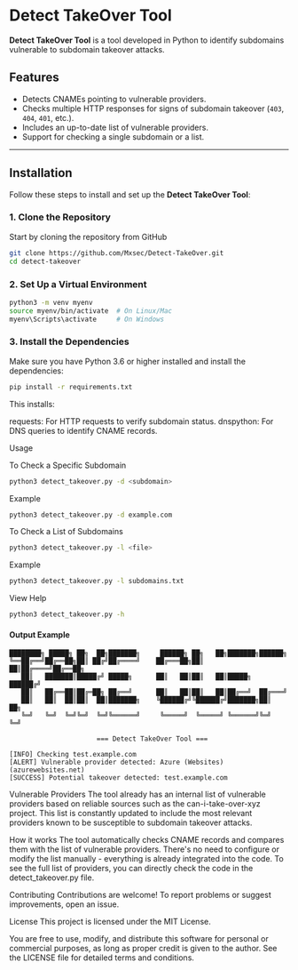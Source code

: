 # Detect TakeOver Tool

**Detect TakeOver Tool** is a tool developed in Python to identify subdomains vulnerable to subdomain takeover attacks.
## Features

- Detects CNAMEs pointing to vulnerable providers.
- Checks multiple HTTP responses for signs of subdomain takeover (`403`, `404`, `401`, etc.).
- Includes an up-to-date list of vulnerable providers.
- Support for checking a single subdomain or a list.

---

## Installation

Follow these steps to install and set up the **Detect TakeOver Tool**:

### 1. Clone the Repository
Start by cloning the repository from GitHub

```bash
git clone https://github.com/Mxsec/Detect-TakeOver.git
cd detect-takeover
```

### 2. Set Up a Virtual Environment

```bash
python3 -m venv myenv
source myenv/bin/activate  # On Linux/Mac
myenv\Scripts\activate     # On Windows
```

### 3. Install the Dependencies

Make sure you have Python 3.6 or higher installed and install the dependencies:

```bash
pip install -r requirements.txt
```

This installs:

requests: For HTTP requests to verify subdomain status.
dnspython: For DNS queries to identify CNAME records.

Usage

To Check a Specific Subdomain

```bash
python3 detect_takeover.py -d <subdomain>
```

Example

```bash
python3 detect_takeover.py -d example.com
```

To Check a List of Subdomains

```bash
python3 detect_takeover.py -l <file>
```

Example 

```bash
python3 detect_takeover.py -l subdomains.txt
```

View Help

```bash
python3 detect_takeover.py -h
```


#### **Output Example**

```
████████╗ █████╗ ██╗  ██╗███████╗     ██████╗ ██╗   ██╗███████╗██████╗  
╚══██╔══╝██╔══██╗██║ ██╔╝██╔════╝    ██╔═══██╗██║   ██║██╔════╝██╔══██╗ 
   ██║   ███████║█████╔╝ █████╗      ██║   ██║██║   ██║█████╗  ██████╔╝ 
   ██║   ██╔══██║██╔═██╗ ██╔══╝      ██║   ██║██║   ██║██╔══╝  ██╔═══╝  
   ██║   ██║  ██║██║  ██║███████╗    ╚██████╔╝╚██████╔╝███████╗██║  ██╗ 
   ╚═╝   ╚═╝  ╚═╝╚═╝  ╚═╝╚══════╝     ╚═════╝  ╚═════╝ ╚══════╝╚═╝  ╚═╝ 

                      === Detect TakeOver Tool ===

[INFO] Checking test.example.com
[ALERT] Vulnerable provider detected: Azure (Websites) (azurewebsites.net)
[SUCCESS] Potential takeover detected: test.example.com
```


Vulnerable Providers
The tool already has an internal list of vulnerable providers based on reliable sources such as the can-i-take-over-xyz project. This list is constantly updated to include the most relevant providers known to be susceptible to subdomain takeover attacks.

How it works
The tool automatically checks CNAME records and compares them with the list of vulnerable providers.
There's no need to configure or modify the list manually - everything is already integrated into the code.
To see the full list of providers, you can directly check the code in the detect_takeover.py file.

Contributing
Contributions are welcome! To report problems or suggest improvements, open an issue.

License
This project is licensed under the MIT License.

You are free to use, modify, and distribute this software for personal or commercial purposes, as long as proper credit is given to the author. See the LICENSE file for detailed terms and conditions.


